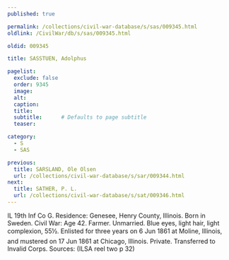 ```yaml
---
published: true

permalink: /collections/civil-war-database/s/sas/009345.html
oldlink: /CivilWar/db/s/sas/009345.html

oldid: 009345

title: SASSTUEN, Adolphus

pagelist:
  exclude: false
  order: 9345
  image: 
  alt:
  caption:
  title:
  subtitle:      # Defaults to page subtitle
  teaser:

category: 
  - S 
  - SAS

previous:
  title: SARSLAND, Ole Olsen
  url: /collections/civil-war-database/s/sar/009344.html  
next:
  title: SATHER, P. L.
  url: /collections/civil-war-database/s/sat/009346.html   
---
```

IL 19th Inf Co G. Residence: Genesee, Henry County, Illinois. Born in Sweden. Civil War: Age 42. Farmer. Unmarried. Blue eyes, light hair, light complexion, 5&#146;5&frac12;&#148;. Enlisted for three years on 6 Jun 1861 at Moline, Illinois, and mustered on 17 Jun 1861 at Chicago, Illinois. Private. Transferred to Invalid Corps. Sources: (ILSA reel two p 32)